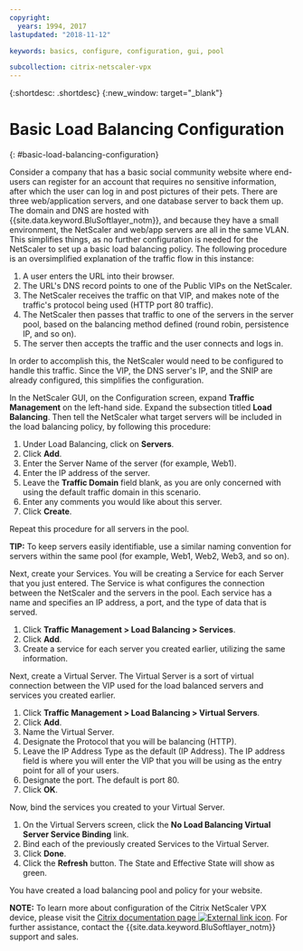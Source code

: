 ```yaml
---
copyright:
  years: 1994, 2017
lastupdated: "2018-11-12"

keywords: basics, configure, configuration, gui, pool

subcollection: citrix-netscaler-vpx
---
```


{:shortdesc: .shortdesc}
{:new_window: target="_blank"}

# Basic Load Balancing Configuration
{: #basic-load-balancing-configuration}

Consider a company that has a basic social community website where end-users can register for an account that requires no sensitive information, after which the user can log in and post pictures of their pets. There are three web/application servers, and one database server to back them up. The domain and DNS are hosted with {{site.data.keyword.BluSoftlayer_notm}}, and because they have a small environment, the NetScaler and web/app servers are all in the same VLAN. This simplifies things, as no further configuration is needed for the NetScaler to set up a basic load balancing policy. The following procedure is an oversimplified explanation of the traffic flow in this instance:

1. A user enters the URL into their browser.
2. The URL's DNS record points to one of the Public VIPs on the NetScaler.
3. The NetScaler receives the traffic on that VIP, and makes note of the traffic's protocol being used (HTTP port 80 traffic).
4. The NetScaler then passes that traffic to one of the servers in the server pool, based on the balancing method defined (round robin, persistence IP, and so on).
5. The server then accepts the traffic and the user connects and logs in.

In order to accomplish this, the NetScaler would need to be configured to handle this traffic. Since the VIP, the DNS server's IP, and the SNIP are already configured, this simplifies the configuration.

In the NetScaler GUI, on the Configuration screen, expand **Traffic Management** on the left-hand side. Expand the subsection titled **Load Balancing**. Then tell the NetScaler what target servers will be included in the load balancing policy, by following this procedure:

1. Under Load Balancing, click on **Servers**.
2. Click **Add**.
3. Enter the Server Name of the server (for example, Web1).
4. Enter the IP address of the server.
5. Leave the **Traffic Domain** field blank, as you are only concerned with using the default traffic domain in this scenario.
6. Enter any comments you would like about this server.
7. Click **Create**.

Repeat this procedure for all servers in the pool.  

**TIP:** To keep servers easily identifiable, use a similar naming convention for servers within the same pool (for example, Web1, Web2, Web3, and so on).

Next, create your Services. You will be creating a Service for each Server that you just entered. The Service is what configures the connection between the NetScaler and the servers in the pool. Each service has a name and specifies an IP address, a port, and the type of data that is served.

1. Click **Traffic Management > Load Balancing > Services**.
2. Click **Add**.
3. Create a service for each server you created earlier, utilizing the same information.

Next, create a Virtual Server. The Virtual Server is a sort of virtual connection between the VIP used for the load balanced servers and services you created earlier.

1. Click **Traffic Management > Load Balancing > Virtual Servers**.
2. Click **Add**.
3. Name the Virtual Server.
4. Designate the Protocol that you will be balancing (HTTP).
5. Leave the IP Address Type as the default (IP Address). The IP address field is where you will enter the VIP that you will be using as the entry point for all of your users.
6. Designate the port. The default is port 80.
7. Click **OK**.

Now, bind the services you created to your Virtual Server.

1. On the Virtual Servers screen, click the **No Load Balancing Virtual Server Service Binding** link.
2. Bind each of the previously created Services to the Virtual Server.
3. Click **Done**.
4. Click the **Refresh** button. The State and Effective State will show as green.

You have created a load balancing pool and policy for your website.

**NOTE:** To learn more about configuration of the Citrix NetScaler VPX device, please visit the [Citrix documentation page ![External link icon](../../icons/launch-glyph.svg "External link icon")](https://docs.citrix.com/en-us/netscaler.html). For further assistance, contact the {{site.data.keyword.BluSoftlayer_notm}} support and sales.
